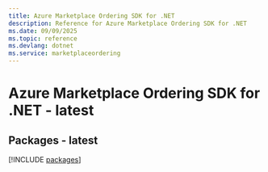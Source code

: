 ```yaml
---
title: Azure Marketplace Ordering SDK for .NET
description: Reference for Azure Marketplace Ordering SDK for .NET
ms.date: 09/09/2025
ms.topic: reference
ms.devlang: dotnet
ms.service: marketplaceordering
---
```

# Azure Marketplace Ordering SDK for .NET - latest
## Packages - latest
[!INCLUDE [packages](marketplace-ordering-index.md)]